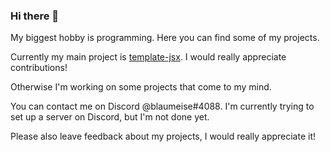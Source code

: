 ### Hi there 👋

My biggest hobby is programming. Here you can find some of my projects.

Currently my main project is [template-jsx](https://github.com/blaumeise20/template-jsx). I would really appreciate contributions!

Otherwise I'm working on some projects that come to my mind.

You can contact me on Discord @blaumeise#4088. I'm currently trying to set up a server on Discord, but I'm not done yet.

Please also leave feedback about my projects, I would really appreciate it!
